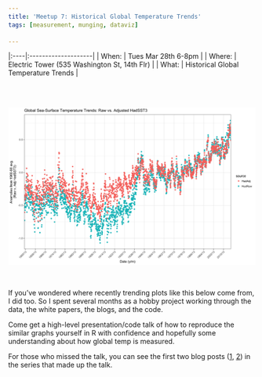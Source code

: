 ```yaml
---
title: 'Meetup 7: Historical Global Temperature Trends'
tags: [measurement, munging, dataviz]

---
```





|:----|:--------------------|
| When: | Tues Mar 28th 6-8pm |
| Where:  | Electric Tower (535 Washington St, 14th Flr) |
| What: | Historical Global Temperature Trends |


<br>
<br>

![](/images/had_raw_adj_readings.png)

<br>


If you’ve wondered where recently trending plots like this below come from, I did too. So I spent several months as a hobby project working through the data, the white papers, the blogs, and the code. 

Come get a high-level presentation/code talk of how to reproduce the similar graphs yourself in R with confidence and hopefully some understanding about how global temp is measured.

For those who missed the talk, you can see the first two blog posts ([1](http://data-steve.github.io/glob-temp-data-pt1/), [2](http://data-steve.github.io/global-temp-pt2/)) in the series that made up the talk.